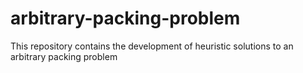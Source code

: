 # arbitrary-packing-problem
This repository contains the development of heuristic solutions to an arbitrary packing problem
